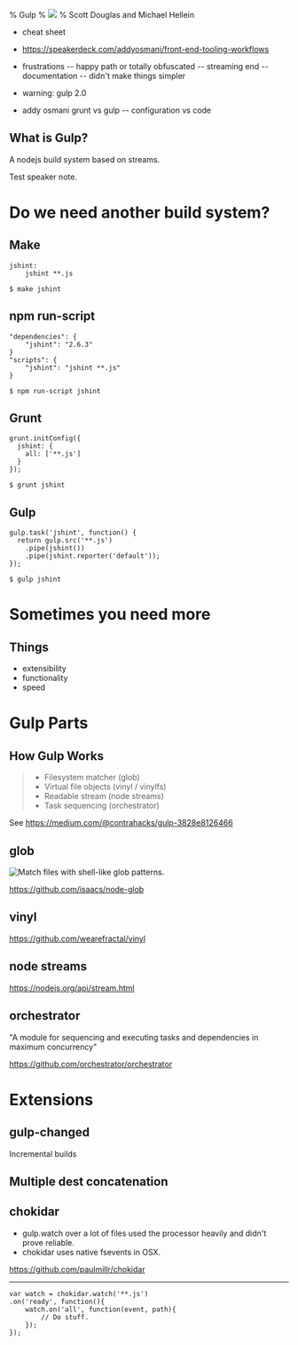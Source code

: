 % Gulp
% ![](https://raw.githubusercontent.com/gulpjs/artwork/master/gulp-2x.png)
% Scott Douglas and Michael Hellein


- cheat sheet

- https://speakerdeck.com/addyosmani/front-end-tooling-workflows

- frustrations
-- happy path or totally obfuscated
-- streaming end
-- documentation
-- didn't make things simpler

- warning: gulp 2.0

- addy osmani grunt vs gulp
-- configuration vs code


## What is Gulp?

A nodejs build system based on streams.


<div class="speaker-notes">
Test speaker note.
</div>


# Do we need another build system?

## Make

    jshint:
        jshint **.js

    $ make jshint

## npm run-script

    "dependencies": {
        "jshint": "2.6.3"
    }
    "scripts": {
        "jshint": "jshint **.js"
    }

    $ npm run-script jshint

## Grunt

    grunt.initConfig({
      jshint: {
        all: ['**.js']
      }
    });

    $ grunt jshint

## Gulp

    gulp.task('jshint', function() {
      return gulp.src('**.js')
        .pipe(jshint())
        .pipe(jshint.reporter('default'));
    });

    $ gulp jshint

# Sometimes you need more

## Things

* extensibility
* functionality
* speed


# Gulp Parts

## How Gulp Works

> - Filesystem matcher (glob)
> - Virtual file objects (vinyl / vinylfs)
> - Readable stream (node streams)
> - Task sequencing (orchestrator)

See <https://medium.com/@contrahacks/gulp-3828e8126466>

## glob

![Match files with shell-like glob patterns.](https://github.com/isaacs/node-glob/raw/master/oh-my-glob.gif)

<https://github.com/isaacs/node-glob>

## vinyl

<https://github.com/wearefractal/vinyl>

## node streams

<https://nodejs.org/api/stream.html>

## orchestrator

"A module for sequencing and executing tasks and dependencies in maximum concurrency"

<https://github.com/orchestrator/orchestrator>


# Extensions

## gulp-changed

Incremental builds

## Multiple dest concatenation



## chokidar

 - gulp.watch over a lot of files used the processor heavily and didn't prove reliable. 
 - chokidar uses native fsevents in OSX.

<https://github.com/paulmillr/chokidar>

---

    var watch = chokidar.watch('**.js')
    .on('ready', function(){
        watch.on('all', function(event, path){
            // Do stuff.
        });
    });

